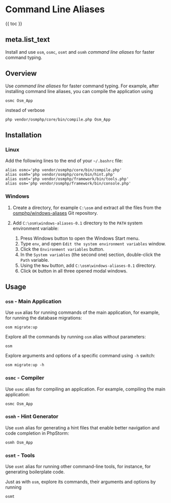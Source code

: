 # Command Line Aliases

{{ toc }}

## meta.list_text

Install and use `osm`, `osmc`, `osmt` and `osmh` *command line aliases* for faster command typing.

## Overview

Use *command line aliases* for faster command typing. For example, after installing command line aliases, you can compile the application using

    osmc Osm_App

instead of verbose 

    php vendor/osmphp/core/bin/compile.php Osm_App

## Installation

### Linux

Add the following lines to the end of your `~/.bashrc` file:

    alias osmc='php vendor/osmphp/core/bin/compile.php'
    alias osmh='php vendor/osmphp/core/bin/hint.php'
    alias osmt='php vendor/osmphp/framework/bin/tools.php'
    alias osm='php vendor/osmphp/framework/bin/console.php'

### Windows

1. Create a directory, for example `C:\osm` and extract all the files from the [osmphp/windows-aliases](https://github.com/osmphp/windows-aliases/archive/refs/heads/v0.1.zip) Git repository.
2. Add `C:\osm\windows-aliases-0.1` directory to the `PATH` system environment variable:

    1. Press Windows button to open the Windows Start menu.
    2. Type `env`, and open `Edit the system environment variables` window.
    3. Click the `Environment variables` button.
    4. In the `System variables` (the second one) section, double-click the `Path` variable.
    5. Using the `New` button, add `C:\osm\windows-aliases-0.1` directory.
    6. Click `OK` button in all three opened modal windows. 

## Usage

### `osm` - Main Application

Use `osm` alias for running commands of the main application, for example, for running the database migrations:

    osm migrate:up
    
Explore all the commands by running `osm` alias without parameters:

    osm 

Explore arguments and options of a specific command using `-h` switch:
     
    osm migrate:up -h
    
### `osmc` - Compiler

Use `osmc` alias for compiling an application. For example, compiling the main application:

    osmc Osm_App
    
### `osmh` - Hint Generator

Use `osmh` alias for generating a hint files that enable better navigation and code completion in PhpStorm:

    osmh Osm_App
   
### `osmt` - Tools

Use `osmt` alias for running other command-line tools, for instance, for generating boilerplate code. 

Just as with `osm`, explore its commands, their arguments and options by running

    osmt
    
  